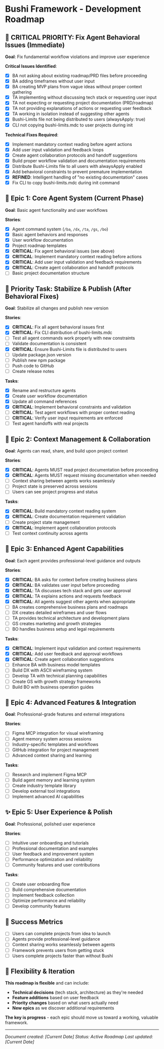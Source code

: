 # Bushi Framework - Development Roadmap

## 🚨 **CRITICAL PRIORITY: Fix Agent Behavioral Issues (Immediate)**
**Goal**: Fix fundamental workflow violations and improve user experience

**Critical Issues Identified**:
- [x] BA not asking about existing roadmap/PRD files before proceeding
- [x] BA adding timeframes without user input
- [x] BA creating MVP plans from vague ideas without proper context gathering
- [x] TA implementing without discussing tech stack or requesting user input
- [x] TA not expecting or requesting project documentation (PRD/roadmap)
- [x] TA not providing explanations of actions or requesting user feedback
- [x] TA working in isolation instead of suggesting other agents
- [x] Bushi-Limits file not being distributed to users (alwaysApply: true)
- [x] CLI not copying bushi-limits.mdc to user projects during init

**Technical Fixes Required**:
- [x] Implement mandatory context reading before agent actions
- [x] Add user input validation and feedback loops
- [x] Create agent collaboration protocols and handoff suggestions
- [x] Build proper workflow validation and documentation requirements
- [x] Distribute Bushi-Limits file to all users with alwaysApply enabled
- [x] Add behavioral constraints to prevent premature implementation
- [x] **REFINED**: Intelligent handling of "no existing documentation" cases
- [x] Fix CLI to copy bushi-limits.mdc during init command

## 🚀 **Epic 1: Core Agent System (Current Phase)**
**Goal**: Basic agent functionality and user workflows

**Stories**:
- [x] Agent command system (`/ba`, `/dx`, `/ta`, `/gs`, `/bo`)
- [x] Basic agent behaviors and responses
- [x] User workflow documentation
- [x] Project roadmap templates
- [x] **CRITICAL**: Fix agent behavioral issues (see above)
- [x] **CRITICAL**: Implement mandatory context reading before actions
- [x] **CRITICAL**: Add user input validation and feedback requirements
- [x] **CRITICAL**: Create agent collaboration and handoff protocols
- [ ] Basic project documentation structure

## 🔧 **Priority Task: Stabilize & Publish (After Behavioral Fixes)**
**Goal**: Stabilize all changes and publish new version

**Stories**:
- [x] **CRITICAL**: Fix all agent behavioral issues first
- [x] **CRITICAL**: Fix CLI distribution of bushi-limits.mdc
- [ ] Test all agent commands work properly with new constraints
- [ ] Validate documentation is consistent
- [x] **CRITICAL**: Ensure Bushi-Limits file is distributed to users
- [ ] Update package.json version
- [ ] Publish new npm package
- [ ] Push code to GitHub
- [ ] Create release notes

**Tasks**:
- [x] Rename and restructure agents
- [x] Create user workflow documentation
- [x] Update all command references
- [x] **CRITICAL**: Implement behavioral constraints and validation
- [ ] **CRITICAL**: Test agent workflows with proper context reading
- [ ] **CRITICAL**: Verify user input requirements are enforced
- [ ] Test agent handoffs with real projects

## 🔄 **Epic 2: Context Management & Collaboration**
**Goal**: Agents can read, share, and build upon project context

**Stories**:
- [x] **CRITICAL**: Agents MUST read project documentation before proceeding
- [x] **CRITICAL**: Agents MUST request missing documentation when needed
- [ ] Context sharing between agents works seamlessly
- [ ] Project state is preserved across sessions
- [ ] Users can see project progress and status

**Tasks**:
- [x] **CRITICAL**: Build mandatory context reading system
- [x] **CRITICAL**: Create documentation requirement validation
- [ ] Create project state management
- [x] **CRITICAL**: Implement agent collaboration protocols
- [ ] Test context continuity across agents

## 🎯 **Epic 3: Enhanced Agent Capabilities**
**Goal**: Each agent provides professional-level guidance and outputs

**Stories**:
- [x] **CRITICAL**: BA asks for context before creating business plans
- [x] **CRITICAL**: BA validates user input before proceeding
- [x] **CRITICAL**: TA discusses tech stack and gets user approval
- [x] **CRITICAL**: TA explains actions and requests feedback
- [x] **CRITICAL**: All agents suggest other agents when appropriate
- [ ] BA creates comprehensive business plans and roadmaps
- [ ] DX creates detailed wireframes and user flows
- [ ] TA provides technical architecture and development plans
- [ ] GS creates marketing and growth strategies
- [ ] BO handles business setup and legal requirements

**Tasks**:
- [x] **CRITICAL**: Implement input validation and context requirements
- [x] **CRITICAL**: Add user feedback and approval workflows
- [x] **CRITICAL**: Create agent collaboration suggestions
- [ ] Enhance BA with business model templates
- [ ] Build DX with ASCII wireframing system
- [ ] Develop TA with technical planning capabilities
- [ ] Create GS with growth strategy frameworks
- [ ] Build BO with business operation guides

## 🌟 **Epic 4: Advanced Features & Integration**
**Goal**: Professional-grade features and external integrations

**Stories**:
- [ ] Figma MCP integration for visual wireframing
- [ ] Agent memory system across sessions
- [ ] Industry-specific templates and workflows
- [ ] GitHub integration for project management
- [ ] Advanced context sharing and learning

**Tasks**:
- [ ] Research and implement Figma MCP
- [ ] Build agent memory and learning system
- [ ] Create industry template library
- [ ] Develop external tool integrations
- [ ] Implement advanced AI capabilities

## ✨ **Epic 5: User Experience & Polish**
**Goal**: Professional, polished user experience

**Stories**:
- [ ] Intuitive user onboarding and tutorials
- [ ] Professional documentation and examples
- [ ] User feedback and improvement system
- [ ] Performance optimization and reliability
- [ ] Community features and user contributions

**Tasks**:
- [ ] Create user onboarding flow
- [ ] Build comprehensive documentation
- [ ] Implement feedback collection
- [ ] Optimize performance and reliability
- [ ] Develop community features

## 🎯 **Success Metrics**
- [ ] Users can complete projects from idea to launch
- [ ] Agents provide professional-level guidance
- [ ] Context sharing works seamlessly between agents
- [ ] Framework prevents users from getting stuck
- [ ] Users complete projects faster than without Bushi

## 🔄 **Flexibility & Iteration**
**This roadmap is flexible** and can include:
- **Technical decisions** (tech stack, architecture) as they're needed
- **Feature additions** based on user feedback
- **Priority changes** based on what users actually need
- **New epics** as we discover additional requirements

**The key is progress** - each epic should move us toward a working, valuable framework.

---
*Document created: [Current Date]*
*Status: Active Roadmap*
*Last updated: [Current Date]*
